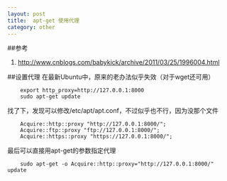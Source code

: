 ```yaml
---
layout: post
title:  apt-get 使用代理
category: other
---
```


##参考
1. <http://www.cnblogs.com/babykick/archive/2011/03/25/1996004.html>

##设置代理
在最新Ubuntu中，原来的老办法似乎失效（对于wget还可用）

        export http_proxy=http://127.0.0.1:8000
        sudo apt-get update

找了下，发现可以修改/etc/apt/apt.conf，不过似乎也不行，因为没那个文件

        Acquire::http::proxy "http://127.0.0.1:8000/";
        Acquire::ftp::proxy "ftp://127.0.0.1:8000/";
        Acquire::https::proxy "https://127.0.0.1:8000/";
        
最后可以直接用apt-get的参数指定代理

        sudo apt-get -o Acquire::http::proxy="http://127.0.0.1:8000/" update

